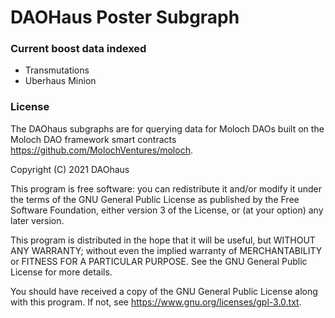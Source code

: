 # DAOHaus Poster Subgraph

### Current boost data indexed

- Transmutations
- Uberhaus Minion

### License

The DAOhaus subgraphs are for querying data for Moloch DAOs built on the Moloch DAO framework smart contracts <https://github.com/MolochVentures/moloch>.

Copyright (C) 2021 DAOhaus

This program is free software: you can redistribute it and/or modify
it under the terms of the GNU General Public License as published by
the Free Software Foundation, either version 3 of the License, or
(at your option) any later version.

This program is distributed in the hope that it will be useful,
but WITHOUT ANY WARRANTY; without even the implied warranty of
MERCHANTABILITY or FITNESS FOR A PARTICULAR PURPOSE. See the
GNU General Public License for more details.

You should have received a copy of the GNU General Public License
along with this program. If not, see <https://www.gnu.org/licenses/gpl-3.0.txt>.
